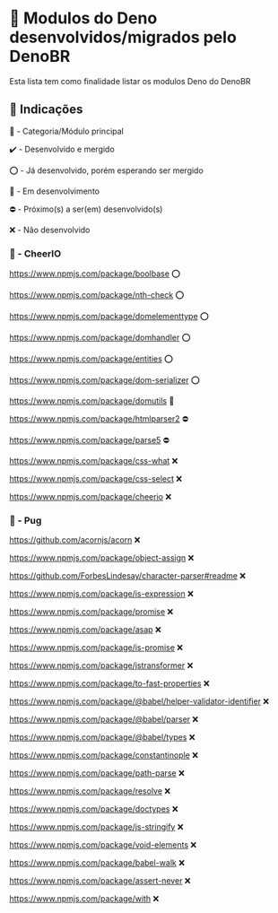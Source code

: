 # 🦕 Modulos do Deno desenvolvidos/migrados pelo DenoBR
Esta lista tem como finalidade listar os modulos Deno do DenoBR

## 📛 Indicações

🔰 - Categoria/Módulo principal

✔️ - Desenvolvido e mergido

⭕ - Já desenvolvido, porém esperando ser mergido

🔄 - Em desenvolvimento

⛔ - Próximo(s) a ser(em) desenvolvido(s)

❌ - Não desenvolvido

### 🔰 - CheerIO
https://www.npmjs.com/package/boolbase ⭕

https://www.npmjs.com/package/nth-check ⭕

https://www.npmjs.com/package/domelementtype ⭕

https://www.npmjs.com/package/domhandler ⭕

https://www.npmjs.com/package/entities  ⭕

https://www.npmjs.com/package/dom-serializer ⭕

https://www.npmjs.com/package/domutils 🔄

https://www.npmjs.com/package/htmlparser2 ⛔

https://www.npmjs.com/package/parse5 ⛔

https://www.npmjs.com/package/css-what ❌

https://www.npmjs.com/package/css-select ❌

https://www.npmjs.com/package/cheerio ❌


### 🔰 - Pug
https://github.com/acornjs/acorn ❌

https://www.npmjs.com/package/object-assign ❌

https://github.com/ForbesLindesay/character-parser#readme ❌

https://www.npmjs.com/package/is-expression ❌

https://www.npmjs.com/package/promise ❌

https://www.npmjs.com/package/asap ❌

https://www.npmjs.com/package/is-promise ❌

https://www.npmjs.com/package/jstransformer ❌

https://www.npmjs.com/package/to-fast-properties ❌

https://www.npmjs.com/package/@babel/helper-validator-identifier ❌

https://www.npmjs.com/package/@babel/parser ❌

https://www.npmjs.com/package/@babel/types ❌

https://www.npmjs.com/package/constantinople ❌

https://www.npmjs.com/package/path-parse ❌

https://www.npmjs.com/package/resolve ❌

https://www.npmjs.com/package/doctypes ❌

https://www.npmjs.com/package/js-stringify ❌

https://www.npmjs.com/package/void-elements ❌

https://www.npmjs.com/package/babel-walk ❌

https://www.npmjs.com/package/assert-never ❌

https://www.npmjs.com/package/with ❌
